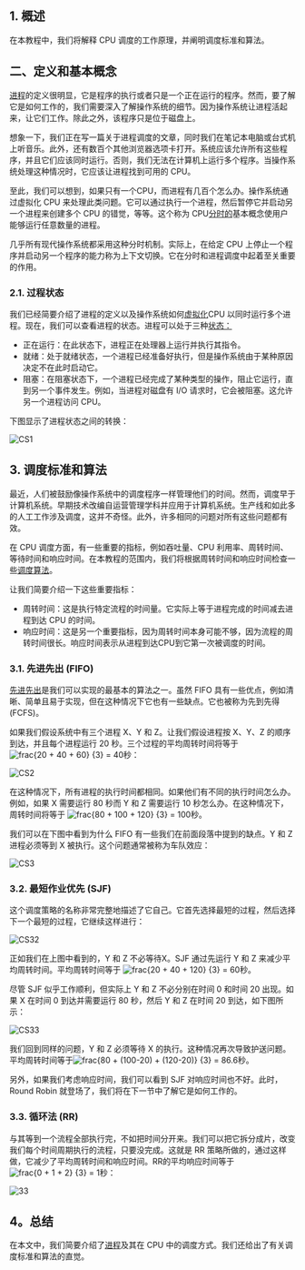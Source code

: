 ## 1. 概述

在本教程中，我们将解释 CPU 调度的工作原理，并阐明调度标准和算法。

## 二、定义和基本概念

[进程](https://www.baeldung.com/cs/process-vs-thread)的定义很明显，它是程序的执行或者只是一个正在运行的程序。然而，要了解它是如何工作的，我们需要深入了解操作系统的细节。因为操作系统让进程活起来，让它们工作。除此之外，该程序只是位于磁盘上。

想象一下，我们正在写一篇关于进程调度的文章，同时我们在笔记本电脑或台式机上听音乐。此外，还有数百个其他浏览器选项卡打开。系统应该允许所有这些程序，并且它们应该同时运行。否则，我们无法在计算机上运行多个程序。当操作系统处理这种情况时，它应该让进程找到可用的 CPU。

至此，我们可以想到，如果只有一个CPU，而进程有几百个怎么办。操作系统通过虚拟化 CPU 来处理此类问题。它可以通过执行一个进程，然后暂停它并启动另一个进程来创建多个 CPU 的错觉，等等。这个称为 CPU[分时的](https://en.wikipedia.org/wiki/Time-sharing)基本概念使用户能够运行任意数量的进程。

几乎所有现代操作系统都采用这种分时机制。实际上，在给定 CPU 上停止一个程序并启动另一个程序的能力称为上下文切换。它在分时和进程调度中起着至关重要的作用。

### 2.1. 过程状态

我们已经简要介绍了进程的定义以及操作系统如何[虚拟化](https://www.baeldung.com/cs/virtualization-intro#4-os-virtualization)CPU 以同时运行多个进程。现在，我们可以查看进程的状态。进程可以处于三种[状态：](https://www.baeldung.com/cs/process-control-block#1-process-state)

-   正在运行：在此状态下，进程正在处理器上运行并执行其指令。
-   就绪：处于就绪状态，一个进程已经准备好执行，但是操作系统由于某种原因决定不在此时启动它。
-   阻塞：在阻塞状态下，一个进程已经完成了某种类型的操作，阻止它运行，直到另一个事件发生。例如，当进程对磁盘有 I/O 请求时，它会被阻塞。这允许另一个进程访问 CPU。

下图显示了进程状态之间的转换：

![CS1](https://www.baeldung.com/wp-content/uploads/sites/4/2021/07/cs1.png)

 

## 3. 调度标准和算法

最近，人们被鼓励像操作系统中的调度程序一样管理他们的时间。然而，调度早于计算机系统。早期技术改编自运营管理学科并应用于计算机系统。生产线和如此多的人工工作涉及调度，这并不奇怪。此外，许多相同的问题对所有这些问题都有效。

在 CPU 调度方面，有一些重要的指标，例如吞吐量、CPU 利用率、周转时间、等待时间和响应时间。在本教程的范围内，我们将根据周转时间和响应时间检查一些[调度算法](https://www.baeldung.com/cs/appointment-scheduling-algorithm)。

让我们简要介绍一下这些重要指标：

-   周转时间：这是执行特定流程的时间量。它实际上等于进程完成的时间减去进程到达 CPU 的时间。
-   响应时间：这是另一个重要指标，因为周转时间本身可能不够，因为流程的周转时间很长。响应时间表示从进程到达CPU到它第一次被调度的时间。

### 3.1. 先进先出 (FIFO)

[先进先出](https://www.baeldung.com/cs/fifo-page-replacement)是我们可以实现的最基本的算法之一。虽然 FIFO 具有一些优点，例如清晰、简单且易于实现，但在这种情况下它也有一些缺点。它也被称为先到先得 (FCFS)。

如果我们假设系统中有三个进程 X、Y 和 Z。让我们假设进程按 X、Y、Z 的顺序到达，并且每个进程运行 20 秒。三个过程的平均周转时间将等于 ![frac{20 + 40 + 60} {3} = 40](https://www.baeldung.com/wp-content/ql-cache/quicklatex.com-c694980d581994cc11b700e1c40d8c99_l3.svg)秒：

 

![CS2](https://www.baeldung.com/wp-content/uploads/sites/4/2021/07/cs2.png)

在这种情况下，所有进程的执行时间都相同。如果他们有不同的执行时间怎么办。例如，如果 X 需要运行 80 秒而 Y 和 Z 需要运行 10 秒怎么办。在这种情况下，周转时间将等于  ![frac{80 + 100 + 120} {3} = 100](https://www.baeldung.com/wp-content/ql-cache/quicklatex.com-a191bce0044c2939213c0942eec20d2f_l3.svg)秒。

我们可以在下图中看到为什么 FIFO 有一些我们在前面段落中提到的缺点。Y 和 Z 进程必须等到 X 被执行。这个问题通常被称为车队效应：

 

![CS3](https://www.baeldung.com/wp-content/uploads/sites/4/2021/07/cs3.png)

### 3.2. 最短作业优先 (SJF)

这个调度策略的名称非常完整地描述了它自己。它首先选择最短的过程，然后选择下一个最短的过程，它继续这样进行：

 

![CS32](https://www.baeldung.com/wp-content/uploads/sites/4/2021/07/cs32.png)

正如我们在上图中看到的，Y 和 Z 不必等待X。SJF 通过先运行 Y 和 Z 来减少平均周转时间。平均周转时间等于 ![frac{20 + 40 + 120} {3} = 60](https://www.baeldung.com/wp-content/ql-cache/quicklatex.com-7381d5d51666edaaf2caefe992f4d68f_l3.svg)秒。

尽管 SJF 似乎工作顺利，但实际上 Y 和 Z 不必分别在时间 0 和时间 20 出现。如果 X 在时间 0 到达并需要运行 80 秒，然后 Y 和 Z 在时间 20 到达，如下图所示：

 

![CS33](https://www.baeldung.com/wp-content/uploads/sites/4/2021/07/cs33.png)

我们回到同样的问题，Y 和 Z 必须等待 X 的执行。这种情况再次导致护送问题。 平均周转时间等于![frac{80 + (100-20) + (120-20)} {3} = 86.6](https://www.baeldung.com/wp-content/ql-cache/quicklatex.com-6f42f7199bdd8d40daf7bc6dbfe8badb_l3.svg)秒。

另外，如果我们考虑响应时间，我们可以看到 SJF 对响应时间也不好。此时，Round Robin 就登场了，我们将在下一节中了解它是如何工作的。

### 3.3. 循环法 (RR)

与其等到一个流程全部执行完，不如把时间分开来。我们可以把它拆分成片，改变我们每个时间周期执行的流程，只要没完成。这就是 RR 策略所做的，通过这样做，它减少了平均周转时间和响应时间。RR的平均响应时间等于![frac{0 + 1 + 2} {3} = 1](https://www.baeldung.com/wp-content/ql-cache/quicklatex.com-7595c4c5ac017e666070b0c49de74b0b_l3.svg)秒：

 

![33](https://www.baeldung.com/wp-content/uploads/sites/4/2021/07/33.png)

## 4。总结

在本文中，我们简要介绍了[进程](https://www.baeldung.com/cs/process-vs-thread)及其在 CPU 中的调度方式。我们还给出了有关调度标准和算法的直觉。
